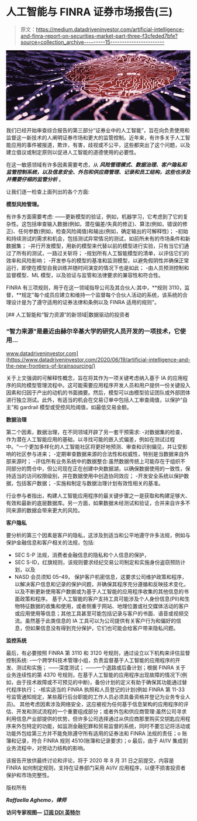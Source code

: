 # 人工智能与 FINRA 证券市场报告(三)

> 原文：<https://medium.datadriveninvestor.com/artificial-intelligence-and-finra-report-on-securities-market-part-three-f3cfeded7bfe?source=collection_archive---------15----------------------->

![](img/a8fdc6ef7e06fa27d1e22c21ab33b7b8.png)

我们已经开始审查综合报告的第三部分“证券业中的人工智能”，旨在向负责使用和监督这一新技术的人阐明证券市场和更大的监管控制。近年来，有许多关于人工智能应用的事件被报道，欺诈，有害，歧视或不公平，这些都突出了这个问题，以及建立倡议或制定原则以促进人工智能的道德使用的必要性。

在这一敏感领域有许多因素需要考虑，从 ***风险管理模式、数据治理、客户隐私和监管控制系统，以及信息安全、外包和供应商管理、记录和员工结构，这些也涉及并需要仔细的监管分析*** 。

让我们逐一检查上面列出的各个方面:

**模型风险管理。**

有许多方面需要考虑:
——更新模型的验证，例如，机器学习，它考虑到了它的复杂性。这包括审查输入数据(例如，潜在偏差/失真的修正)、算法(例如，错误的修正)、任何参数(例如，检查风险阈值)和输出(例如，确定输出的可解释性)；
-初始和持续测试的需求和机会，包括测试异常情况的测试，如前所未有的市场条件和新数据集；
-并行开发模型，用新的模型来代替以前的模型进行实验，只有当它们通过了所有的测试，一路过关斩将；
-规划所有人工智能模型的清单，以评估它们的效率和风险影响；
-开发参与的模型的基准和监测模型，以避免假阴性并确保正常运行，即使在模型自我训练并随时间演变的情况下也是如此；
-由人员预测控制和监督模型、ML 模型，以及验证与监管和法律要求的兼容性和符合性。

FINRA 有三项规则，用于在这一领域指导公司及其合伙人:其中，**规则 3110，监督，**规定"每个成员应建立和维持一个监督每个合伙人活动的系统，该系统的合理设计是为了遵守适用的证券法律和条例以及 FINRA 适用的规则"。

[](https://www.datadriveninvestor.com/2020/06/19/artificial-intelligence-and-the-new-frontiers-of-brainsourcing/) [## 人工智能和“智力资源”的新领域|数据驱动的投资者

### “智力来源”是最近由赫尔辛基大学的研究人员开发的一项技术，它使用…

www.datadriveninvestor.com](https://www.datadriveninvestor.com/2020/06/19/artificial-intelligence-and-the-new-frontiers-of-brainsourcing/) 

关于上文强调的可解释性概念，旨在将其作为一项关键考虑纳入基于 IA 的应用程序的风险模型管理流程中。这可能需要应用程序开发人员和用户提供一份关键投入因素和归因于产出的动机的书面摘要。然后，模型可以由模型验证团队或外部团体进行独立测试。此外，有适当的机会在交易订单中包括人工审查阈值，以保护“自主”和 gardrail 模型或受控风险阈值，如最低交易金额。

**数据治理**

第二个因素，数据治理，在不同领域开辟了另一套干预需求:
-对数据集的检查，作为潜在人工智能应用的基础，以寻找可能的嵌入式偏差，例如在测试过程中。“一个更加多样化的人工智能社区将更好地预测、审查和识别偏见，并让受影响的社区参与进来；
-定期审查数据来源的合法性和权威性，特别是当数据来自外部来源时；
-评估所有业务系统中的数据整合:虽然数据传统上可能存在于组织不同部分的筒仓中，但公司现在正在创建中央数据湖，以确保数据使用的一致性，保持适当的访问权限级别，并在数据使用中创造协同效应；
-开发安全系统以保护数据，包括客户数据；
-实施和制定与数据治理计划有效性相关的基准。

行业参与者指出，构建人工智能应用程序的最关键步骤之一是获取和构建足够大、有效和最新的底层数据库。另一方面，如果数据未经测试和验证，合并来自许多不同来源的数据会带来更大的风险。

**客户隐私**

要分析的第三个因素是客户的隐私，这涉及到适当和公平地遵守许多法规，例如与保护金融信息和客户相关的法规，包括:
- SEC S-P 法规，消费者金融信息的隐私和个人信息的保护，
- SEC S-ID，红旗规则，该规则要求经纪交易公司制定和实施身份盗窃预防计划，以及
- NASD 会员须知 05–49， 保护客户机密信息，这要求公司维护政策和程序，以解决客户信息和记录的保护问题，并确保其程序充分遵循和反映技术变化，
以及不断更新使用客户数据或为基于人工智能的应用程序收集的其他信息的书面政策和程序。
基于人工智能的客户支持工具可能涉及个人身份信息(PII)和生物特征数据的收集和使用，或者侧重于网站、地理位置或社交媒体活动的客户或应用使用等信息；其他工具甚至可能包括记录与客户的书面、语音或视频交流。虽然基于此类信息的 IA 工具可以为公司提供有关客户行为和偏好的信息，但如果信息没有得到充分保护，它们也可能会给客户带来隐私问题。

**监控系统**

最后，有必要按照 FINRA 第 3110 和 3120 号规则，通过设立以下机构来评估监督控制系统:
-一个跨学科技术管理小组，负责监督基于人工智能的应用程序的开发、测试和实施；
——深度测试；
——一个退路或后备计划；根据 FINRA 关于业务连续性的第 4370 号规则，在基于人工智能的应用程序出现故障的情况下(例如，由于技术故障或不可预见的中断)，备份计划的定义有助于确保其功能通过替代程序执行；
-核实适当的 FINRA 执照和人员登记的计划(例如 FINRA 第 11-33 号监管通知规定，某些履行后台职能的工作人员必须具备资格并登记为业务专业人员)。
其他考虑因素涉及网络安全，这应被视为任何基于信息架构的应用程序的评估、开发和测试流程的一个重要组成部分；或者外包和供应商管理:虽然公司寻求利用信息产业部提供的优势，但许多公司选择通过从供应商那里购买交钥匙应用程序来外包特定的功能，如监测金融犯罪和贸易监督的系统，同时不要忘记将活动或功能外包给第三方并不能免除遵守所有适用的证券法和 FINRA 法规的责任；o 账簿和记录，符合 FINRA 规则 4510(账簿和记录要求)；o 最后，由于 AI/IV 集成到业务流程中，对劳动力结构的影响。

该报告开放供最终讨论和评论，将于 2020 年 8 月 31 日之前提交，内容是 FINRA 如何制定规则，支持在证券部门采用 AI/IV 应用程序，以便不损害投资者保护和市场完整性。

版权所有

***Raffaella Aghemo，律师***

**访问专家视图—** [**订阅 DDI 英特尔**](https://datadriveninvestor.com/ddi-intel)